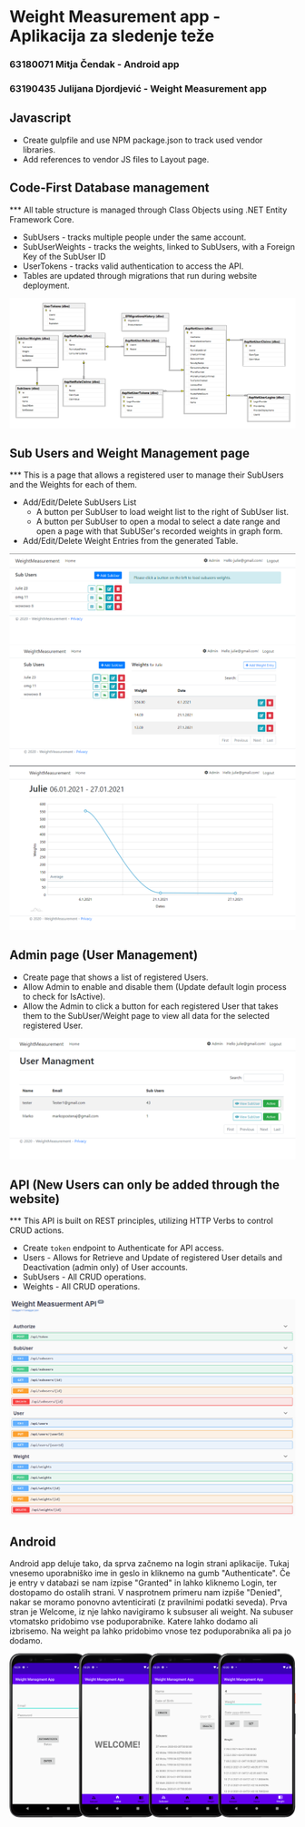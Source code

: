 # Weight Measurement app - Aplikacija za sledenje teže

### 63180071 Mitja Čendak - Android app
### 63190435 Julijana Djordjević - Weight Measurement app

## Javascript

* Create gulpfile and use NPM package.json to track used vendor libraries.
* Add references to vendor JS files to Layout page.

## Code-First Database management
*** All table structure is managed through Class Objects using .NET Entity Framework Core.
* SubUsers - tracks multiple people under the same account.
* SubUserWeights - tracks the weights, linked to SubUsers, with a Foreign Key of the SubUser ID
* UserTokens - tracks valid authentication to access the API.
* Tables are updated through migrations that run during website deployment.

![DataBase](./Images/DataBase.PNG)

## Sub Users and Weight Management page
*** This is a page that allows a registered user to manage their SubUsers and the Weights for each of them.
* Add/Edit/Delete SubUsers List
    *  A button per SubUser to load weight list to the right of SubUser list.
    * A button per SubUser to open a modal to select a date range and open a page with that SubUSer's recorded weights in graph form.
* Add/Edit/Delete Weight Entries from the generated Table.

![FirstPage](./Images/FirstPage.PNG)
![WeightPage](./Images/WeightPage.PNG)
![GraphPage](./Images/GraphPage.PNG)

## Admin page (User Management)
* Create page that shows a list of registered Users.
* Allow Admin to enable and disable them (Update default login process to check for IsActive).
* Allow the Admin to click a button for each registered User that takes them to the SubUser/Weight page to view all data for the selected registered User.

![UserManagment](./Images/UserManagment.PNG)

## API (New Users can only be added through the website)
*** This API is built on REST principles, utilizing HTTP Verbs to control CRUD actions.
*    Create `token` endpoint to Authenticate for API access.
* Users - Allows for Retrieve and Update of registered User details and Deactivation (admin only) of User accounts.
* SubUsers - All CRUD operations.
* Weights - All CRUD operations.

![API](./Images/API.PNG)


## Android
Android app deluje tako, da sprva začnemo na login strani aplikacije. Tukaj vnesemo uporabniško ime in geslo in kliknemo na gumb "Authenticate". Če je entry v databazi se nam izpise "Granted" in lahko kliknemo Login, ter dostopamo do ostalih strani. V nasprotnem primeru nam izpiše "Denied", nakar se moramo ponovno avtenticirati (z pravilnimi podatki seveda). Prva stran je Welcome, iz nje lahko navigiramo k subsuser ali weight. Na subuser vtomatsko pridobimo vse poduporabnike. Katere lahko dodamo ali izbrisemo. Na weight pa lahko pridobimo vnose tez poduporabnika ali pa jo dodamo.

![Android](./Images/Android.png)

